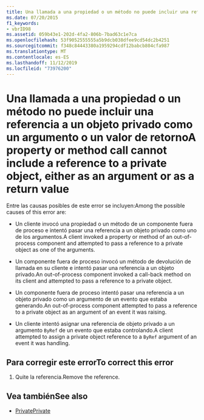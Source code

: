 ```yaml
---
title: Una llamada a una propiedad o un método no puede incluir una referencia a un objeto privado como un argumento o un valor de retorno
ms.date: 07/20/2015
f1_keywords:
- vbrID98
ms.assetid: 059b43e1-202d-4fa2-806b-7bad63c1e7ca
ms.openlocfilehash: 53f9052555555a5b9dcb038dfee9cd54dc2b4251
ms.sourcegitcommit: f348c84443380a1959294cdf12babcb804cfa987
ms.translationtype: MT
ms.contentlocale: es-ES
ms.lasthandoff: 11/12/2019
ms.locfileid: "73976200"
---
```

# <a name="a-property-or-method-call-cannot-include-a-reference-to-a-private-object-either-as-an-argument-or-as-a-return-value"></a><span data-ttu-id="5d002-102">Una llamada a una propiedad o un método no puede incluir una referencia a un objeto privado como un argumento o un valor de retorno</span><span class="sxs-lookup"><span data-stu-id="5d002-102">A property or method call cannot include a reference to a private object, either as an argument or as a return value</span></span>

<span data-ttu-id="5d002-103">Entre las causas posibles de este error se incluyen:</span><span class="sxs-lookup"><span data-stu-id="5d002-103">Among the possible causes of this error are:</span></span>  
  
- <span data-ttu-id="5d002-104">Un cliente invocó una propiedad o un método de un componente fuera de proceso e intentó pasar una referencia a un objeto privado como uno de los argumentos.</span><span class="sxs-lookup"><span data-stu-id="5d002-104">A client invoked a property or method of an out-of-process component and attempted to pass a reference to a private object as one of the arguments.</span></span>  
  
- <span data-ttu-id="5d002-105">Un componente fuera de proceso invocó un método de devolución de llamada en su cliente e intentó pasar una referencia a un objeto privado.</span><span class="sxs-lookup"><span data-stu-id="5d002-105">An out-of-process component invoked a call-back method on its client and attempted to pass a reference to a private object.</span></span>  
  
- <span data-ttu-id="5d002-106">Un componente fuera de proceso intentó pasar una referencia a un objeto privado como un argumento de un evento que estaba generando.</span><span class="sxs-lookup"><span data-stu-id="5d002-106">An out-of-process component attempted to pass a reference to a private object as an argument of an event it was raising.</span></span>  
  
- <span data-ttu-id="5d002-107">Un cliente intentó asignar una referencia de objeto privado a un argumento `ByRef` de un evento que estaba controlando.</span><span class="sxs-lookup"><span data-stu-id="5d002-107">A client attempted to assign a private object reference to a `ByRef` argument of an event it was handling.</span></span>  
  
## <a name="to-correct-this-error"></a><span data-ttu-id="5d002-108">Para corregir este error</span><span class="sxs-lookup"><span data-stu-id="5d002-108">To correct this error</span></span>  
  
1. <span data-ttu-id="5d002-109">Quite la referencia.</span><span class="sxs-lookup"><span data-stu-id="5d002-109">Remove the reference.</span></span>  
  
## <a name="see-also"></a><span data-ttu-id="5d002-110">Vea también</span><span class="sxs-lookup"><span data-stu-id="5d002-110">See also</span></span>

- [<span data-ttu-id="5d002-111">Private</span><span class="sxs-lookup"><span data-stu-id="5d002-111">Private</span></span>](../../../visual-basic/language-reference/modifiers/private.md)
